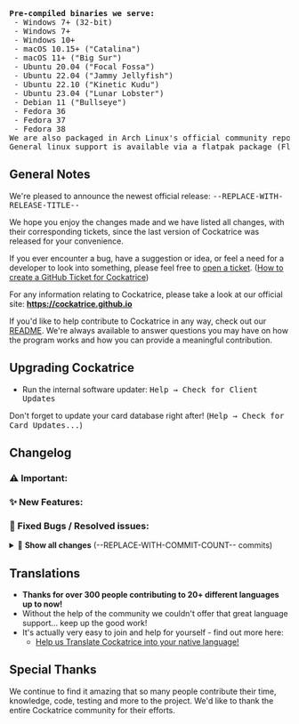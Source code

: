 <!-- this template comes from .ci/release_template.md -->

<!-- Don't forget to delete the previous betas after publishing this!
git push -d origin --REPLACE-WITH-BETA-LIST--
 -->

<!-- This list of binaries should be updated every time the ci is changed to
include different targets -->
<pre>
<b>Pre-compiled binaries we serve:</b>
 - <kbd>Windows 7+ (32-bit)</kbd>
 - <kbd>Windows 7+</kbd>
 - <kbd>Windows 10+</kbd>
 - <kbd>macOS 10.15+</kbd> ("Catalina")
 - <kbd>macOS 11+</kbd> ("Big Sur")
 - <kbd>Ubuntu 20.04</kbd> ("Focal Fossa")
 - <kbd>Ubuntu 22.04</kbd> ("Jammy Jellyfish")
 - <kbd>Ubuntu 22.10</kbd> ("Kinetic Kudu")
 - <kbd>Ubuntu 23.04</kbd> ("Lunar Lobster")
 - <kbd>Debian 11</kbd> ("Bullseye")
 - <kbd>Fedora 36</kbd>
 - <kbd>Fedora 37</kbd>
 - <kbd>Fedora 38</kbd>
<kbd>We are also packaged in Arch Linux's official community repository, courtesy of @FFY00</kbd></i>
<kbd>General linux support is available via a flatpak package (Flathub)</kbd></i>
</pre>


## General Notes

We're pleased to announce the newest official release: <kbd>--REPLACE-WITH-RELEASE-TITLE--</kbd>

We hope you enjoy the changes made and we have listed all changes, with their corresponding tickets, since the last version of Cockatrice was released for your convenience.

If you ever encounter a bug, have a suggestion or idea, or feel a need for a developer to look into something, please feel free to [open a ticket](https://github.com/Cockatrice/Cockatrice/issues). ([How to create a GitHub Ticket for Cockatrice](https://github.com/Cockatrice/Cockatrice/wiki/How-to-Create-a-GitHub-Ticket-Regarding-Cockatrice))

For any information relating to Cockatrice, please take a look at our official site: **https://cockatrice.github.io**

If you'd like to help contribute to Cockatrice in any way, check out our [README](https://github.com/Cockatrice/Cockatrice#get-involved-). We're always available to answer questions you may have on how the program works and how you can provide a meaningful contribution.


## Upgrading Cockatrice
<!-- this optional section puts a warning banner for problems with updating
> ⚠️ **With this release, we no longer provide a ready-to-install binary for:**
> --DEPRECATED-OS-HERE--
 -->

- Run the internal software updater: <kbd>Help → Check for Client Updates</kbd>

Don't forget to update your card database right after! (<kbd>Help → Check for Card Updates...</kbd>)


## Changelog
<!--
This list is generated and should be moved to their respective header and
possibly edited a little.
Append PR numbers of fixups to their main PR to keep the list coherent.
Put the quantity of remaining PR's below the highlights section.
Remove empty headers when done.

--REPLACE-WITH-GENERATED-LIST--
 -->

<!-- Highlights of the release -->
### ⚠️ Important:
### ✨ New Features:
### 🐛 Fixed Bugs / Resolved issues:

<!-- Complete list of changes (foldable) -->
<details>
<summary>
📘 <b>Show all changes</b> (--REPLACE-WITH-COMMIT-COUNT-- commits)
</summary>

### User Interface
### Under the Hood
### Oracle
### Servatrice
### Webatrice

</details>


## Translations
- **Thanks for over 300 people contributing to 20+ different languages up to now!**
- Without the help of the community we couldn't offer that great language support... keep up the good work!
- It's actually very easy to join and help for yourself - find out more here:
    - [Help us Translate Cockatrice into your native language!](https://github.com/Cockatrice/Cockatrice/wiki/Translation-FAQ)


## Special Thanks
<!-- Personalise this a bit! -->
We continue to find it amazing that so many people contribute their time, knowledge, code, testing and more to the project. We'd like to thank the entire Cockatrice community for their efforts.
<!-- We'd like to especially recognize @ZeldaZach, --ADD-CONTRIBUTORS-HERE-- for their help in preparing so many amazing new features for the user base. -->
